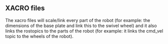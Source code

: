 ## XACRO files
The xacro files will scale/link every part of the robot (for example: the dimensions of the base plate and link this to the swivel wheel) and it also links the rostopics to the parts of the robot (for example: it links the cmd_vel topic to the wheels of the robot). 
